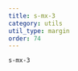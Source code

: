 ```yaml
---
title: s-mx-3
category: utils
util_type: margin
order: 74
---
```

<div class="s-mx-3">
  <code>s-mx-3</code>
</div>